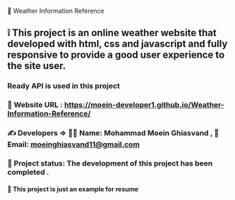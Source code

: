 📍 Weather Information Reference

## ❕ This project is an online weather website that developed with html, css and javascript and fully responsive to provide a good user experience to the site user.
### Ready API is used in this project

### 🔗 Website URL : https://moein-developer1.github.io/Weather-Information-Reference/

### ✍ Developers => 👨‍💼 Name: Mohammad Moein Ghiasvand , 📧 Email: moeinghiasvand11@gmail.com

### 📝 Project status: The development of this project has been completed .

#### 📌 This project is just an example for resume
